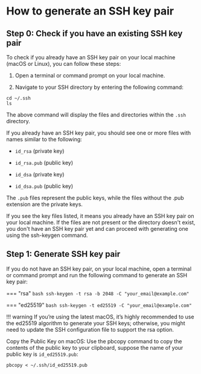 # How to generate an SSH key pair

## Step 0: Check if you have an existing SSH key pair

To check if you already have an SSH key pair on your local machine (macOS or Linux), you can follow these steps:

1. Open a terminal or command prompt on your local machine.

2. Navigate to your SSH directory by entering the following command:

```shell
cd ~/.ssh
ls
```

The above command will display the files and directories within the `.ssh` directory.

If you already have an SSH key pair, you should see one or more files with names similar to the following:

- `id_rsa` (private key)

- `id_rsa.pub` (public key)

- `id_dsa` (private key)

- `id_dsa.pub` (public key)

The `.pub` files represent the public keys, while the files without the .pub extension are the private keys.

If you see the key files listed, it means you already have an SSH key pair on your local machine. If the files are not
present or the directory doesn't exist, you don't have an SSH key pair yet and can proceed with generating one using the
ssh-keygen command.

## Step 1: Generate SSH key pair

If you do not have an SSH key pair, on your local machine, open a terminal or command prompt and run the following
command to generate an SSH key pair:

=== "rsa"
    ```bash
    ssh-keygen -t rsa -b 2048 -C "your_email@example.com"
    ```

=== "ed25519"
    ```bash
    ssh-keygen -t ed25519 -C "your_email@example.com"
    ```

!!! warning
    If you’re using the latest macOS, it’s highly recommended to use the ed25519 algorithm to generate your SSH keys;
    otherwise, you might need to update the SSH configuration file to support the rsa option.

Copy the Public Key on macOS: Use the pbcopy command to copy the contents of the public key to your clipboard, suppose
the name of your public key is `id_ed25519.pub`:

```shell
pbcopy < ~/.ssh/id_ed25519.pub
```